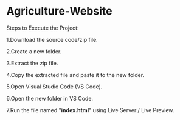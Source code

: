 # Agriculture-Website
Steps to Execute the Project:

1.Download the source code/zip file.

2.Create a new folder.

3.Extract the zip file.

4.Copy the  extracted file and paste it to the new folder.

5.Open Visual Studio Code (VS Code).

6.Open the new folder in VS Code.

7.Run the file named "**index.html**" using Live Server / Live Preview.

